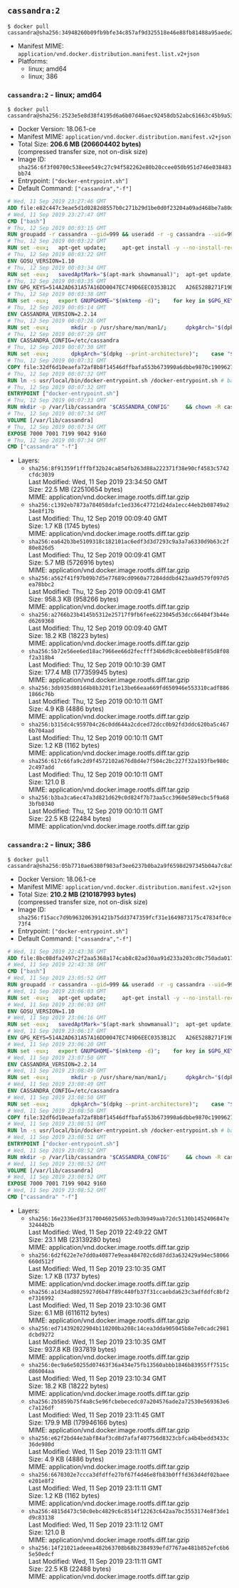 ## `cassandra:2`

```console
$ docker pull cassandra@sha256:34948260b09fb9bfe34c857af9d325518e46e88fb81488a95aede24d5c9215b9
```

-	Manifest MIME: `application/vnd.docker.distribution.manifest.list.v2+json`
-	Platforms:
	-	linux; amd64
	-	linux; 386

### `cassandra:2` - linux; amd64

```console
$ docker pull cassandra@sha256:2523e5e8d38f4195d6a6b07d46aec92458db52abc61663c45b9a53c8fe0e34a4
```

-	Docker Version: 18.06.1-ce
-	Manifest MIME: `application/vnd.docker.distribution.manifest.v2+json`
-	Total Size: **206.6 MB (206604402 bytes)**  
	(compressed transfer size, not on-disk size)
-	Image ID: `sha256:6f3f00700c538eee549c27c94f582262e80b20ccee050b951d746e038483bb74`
-	Entrypoint: `["docker-entrypoint.sh"]`
-	Default Command: `["cassandra","-f"]`

```dockerfile
# Wed, 11 Sep 2019 23:27:46 GMT
ADD file:e82c447c3eae5d1d0282d8557b0c271b29d1be0d0f23204a09ad468be7a80d8c in / 
# Wed, 11 Sep 2019 23:27:47 GMT
CMD ["bash"]
# Thu, 12 Sep 2019 00:03:15 GMT
RUN groupadd -r cassandra --gid=999 && useradd -r -g cassandra --uid=999 cassandra
# Thu, 12 Sep 2019 00:03:22 GMT
RUN set -eux; 	apt-get update; 	apt-get install -y --no-install-recommends 		gnupg dirmngr 		libjemalloc1 		procps 		iproute2 		numactl 	; 	rm -rf /var/lib/apt/lists/*
# Thu, 12 Sep 2019 00:03:22 GMT
ENV GOSU_VERSION=1.10
# Thu, 12 Sep 2019 00:03:34 GMT
RUN set -eux; 	savedAptMark="$(apt-mark showmanual)"; 	apt-get update; 	apt-get install -y --no-install-recommends ca-certificates wget; 	rm -rf /var/lib/apt/lists/*; 	wget -O /usr/local/bin/gosu "https://github.com/tianon/gosu/releases/download/$GOSU_VERSION/gosu-$(dpkg --print-architecture)"; 	wget -O /usr/local/bin/gosu.asc "https://github.com/tianon/gosu/releases/download/$GOSU_VERSION/gosu-$(dpkg --print-architecture).asc"; 	export GNUPGHOME="$(mktemp -d)"; 	gpg --batch --keyserver hkps://keys.openpgp.org --recv-keys B42F6819007F00F88E364FD4036A9C25BF357DD4; 	gpg --batch --verify /usr/local/bin/gosu.asc /usr/local/bin/gosu; 	gpgconf --kill all; 	rm -rf "$GNUPGHOME" /usr/local/bin/gosu.asc; 	chmod +x /usr/local/bin/gosu; 	apt-mark auto '.*' > /dev/null; 	apt-mark manual $savedAptMark > /dev/null; 	apt-get purge -y --auto-remove -o APT::AutoRemove::RecommendsImportant=false; 	gosu nobody true
# Thu, 12 Sep 2019 00:03:35 GMT
ENV GPG_KEYS=514A2AD631A57A16DD0047EC749D6EEC0353B12C 	A26E528B271F19B9E5D8E19EA278B781FE4B2BDA
# Thu, 12 Sep 2019 00:03:38 GMT
RUN set -eux; 	export GNUPGHOME="$(mktemp -d)"; 	for key in $GPG_KEYS; do 		gpg --batch --keyserver ha.pool.sks-keyservers.net --recv-keys "$key"; 	done; 	gpg --batch --export $GPG_KEYS > /etc/apt/trusted.gpg.d/cassandra.gpg; 	command -v gpgconf && gpgconf --kill all || :; 	rm -rf "$GNUPGHOME"; 	apt-key list
# Thu, 12 Sep 2019 00:05:14 GMT
ENV CASSANDRA_VERSION=2.2.14
# Thu, 12 Sep 2019 00:07:28 GMT
RUN set -eux; 		mkdir -p /usr/share/man/man1/; 		dpkgArch="$(dpkg --print-architecture)"; 	case "$dpkgArch" in 		amd64|i386) 			echo 'deb http://www.apache.org/dist/cassandra/debian 22x main' > /etc/apt/sources.list.d/cassandra.list; 			apt-get update; 			;; 		*) 						savedAptMark="$(apt-mark showmanual)"; 						apt-get update; 			apt-get install -y --no-install-recommends 				wget ca-certificates 				dpkg-dev 			; 						apt-mark showmanual | xargs apt-mark auto > /dev/null; 			apt-mark manual $savedAptMark; 						tempDir="$(mktemp -d)"; 			for pkg in cassandra cassandra-tools; do 				deb="${pkg}_${CASSANDRA_VERSION}_all.deb"; 				wget -O "$tempDir/$deb" "https://www.apache.org/dist/cassandra/debian/pool/main/c/cassandra/$deb"; 			done; 						ls -lAFh "$tempDir"; 			( cd "$tempDir" && dpkg-scanpackages . > Packages ); 			grep '^Package: ' "$tempDir/Packages"; 			echo "deb [ trusted=yes ] file://$tempDir ./" > /etc/apt/sources.list.d/temp.list; 			apt-get -o Acquire::GzipIndexes=false update; 			;; 	esac; 		apt-get install -y 		cassandra="$CASSANDRA_VERSION" 		cassandra-tools="$CASSANDRA_VERSION" 	; 		rm -rf /var/lib/apt/lists/*; 		if [ -n "${tempDir:-}" ]; then 		apt-get purge -y --auto-remove; 		rm -rf "$tempDir" /etc/apt/sources.list.d/temp.list; 	fi
# Thu, 12 Sep 2019 00:07:29 GMT
ENV CASSANDRA_CONFIG=/etc/cassandra
# Thu, 12 Sep 2019 00:07:30 GMT
RUN set -eux; 		dpkgArch="$(dpkg --print-architecture)"; 	case "$dpkgArch" in 		ppc64el) 			if grep -q -- '^-Xss' "$CASSANDRA_CONFIG/jvm.options"; then 				grep -- '^-Xss256k$' "$CASSANDRA_CONFIG/jvm.options"; 				sed -ri 's/^-Xss256k$/-Xss512k/' "$CASSANDRA_CONFIG/jvm.options"; 				grep -- '^-Xss512k$' "$CASSANDRA_CONFIG/jvm.options"; 			elif grep -q -- '-Xss256k' "$CASSANDRA_CONFIG/cassandra-env.sh"; then 				sed -ri 's/-Xss256k/-Xss512k/g' "$CASSANDRA_CONFIG/cassandra-env.sh"; 				grep -- '-Xss512k' "$CASSANDRA_CONFIG/cassandra-env.sh"; 			fi; 			;; 	esac; 		sed -ri 's/^(JVM_PATCH_VERSION)=.*/\1=25/' "$CASSANDRA_CONFIG/cassandra-env.sh"
# Thu, 12 Sep 2019 00:07:31 GMT
COPY file:32df6d10eaefa72af8b8f14546dffbafa553b673990a6dbbe9870c1909627db8 in /usr/local/bin/ 
# Thu, 12 Sep 2019 00:07:32 GMT
RUN ln -s usr/local/bin/docker-entrypoint.sh /docker-entrypoint.sh # backwards compat
# Thu, 12 Sep 2019 00:07:32 GMT
ENTRYPOINT ["docker-entrypoint.sh"]
# Thu, 12 Sep 2019 00:07:33 GMT
RUN mkdir -p /var/lib/cassandra "$CASSANDRA_CONFIG" 	&& chown -R cassandra:cassandra /var/lib/cassandra "$CASSANDRA_CONFIG" 	&& chmod 777 /var/lib/cassandra "$CASSANDRA_CONFIG"
# Thu, 12 Sep 2019 00:07:34 GMT
VOLUME [/var/lib/cassandra]
# Thu, 12 Sep 2019 00:07:34 GMT
EXPOSE 7000 7001 7199 9042 9160
# Thu, 12 Sep 2019 00:07:34 GMT
CMD ["cassandra" "-f"]
```

-	Layers:
	-	`sha256:8f91359f1fffbf32b24ca854fb263d88a222371f38e90cf4583c5742cfdc3039`  
		Last Modified: Wed, 11 Sep 2019 23:34:50 GMT  
		Size: 22.5 MB (22510654 bytes)  
		MIME: application/vnd.docker.image.rootfs.diff.tar.gzip
	-	`sha256:c1392eb7873a784058dafc1ed336c47721d24da1ecc44eb2b08749a234e8f17b`  
		Last Modified: Thu, 12 Sep 2019 00:09:40 GMT  
		Size: 1.7 KB (1745 bytes)  
		MIME: application/vnd.docker.image.rootfs.diff.tar.gzip
	-	`sha256:ea642b3be5109318c182101ac6edf3d3d7293c9a3a7a6330d9b63c2f80e826d5`  
		Last Modified: Thu, 12 Sep 2019 00:09:41 GMT  
		Size: 5.7 MB (5726916 bytes)  
		MIME: application/vnd.docker.image.rootfs.diff.tar.gzip
	-	`sha256:a562f41f97b09b7d5e77689cd0960a77284dddbd423aa9d579f097d5ea78bbc2`  
		Last Modified: Thu, 12 Sep 2019 00:09:41 GMT  
		Size: 958.3 KB (958266 bytes)  
		MIME: application/vnd.docker.image.rootfs.diff.tar.gzip
	-	`sha256:a2766b23b4145b5312e25717f9fb6fee6223045d53dcc66404f3b44ed6269368`  
		Last Modified: Thu, 12 Sep 2019 00:09:40 GMT  
		Size: 18.2 KB (18223 bytes)  
		MIME: application/vnd.docker.image.rootfs.diff.tar.gzip
	-	`sha256:5b72e56ee6ed18ac7966ee66d2fecfff34b6d9c8ceebb8e8f85d8f08f2a318b4`  
		Last Modified: Thu, 12 Sep 2019 00:10:39 GMT  
		Size: 177.4 MB (177359945 bytes)  
		MIME: application/vnd.docker.image.rootfs.diff.tar.gzip
	-	`sha256:3db935d801d4b8b3201f1e13be66eaa669fd650946e553310cadf8861866c76b`  
		Last Modified: Thu, 12 Sep 2019 00:10:11 GMT  
		Size: 4.9 KB (4886 bytes)  
		MIME: application/vnd.docker.image.rootfs.diff.tar.gzip
	-	`sha256:b315dc4c959704c26c0dd644a2cdced72dcc0b92fd3ddc620ba5c4676b704aad`  
		Last Modified: Thu, 12 Sep 2019 00:10:11 GMT  
		Size: 1.2 KB (1162 bytes)  
		MIME: application/vnd.docker.image.rootfs.diff.tar.gzip
	-	`sha256:617c66fa9c2d9f4572102a676d8d4e7f504c2bc227f32a193fbe980c2c497add`  
		Last Modified: Thu, 12 Sep 2019 00:10:11 GMT  
		Size: 121.0 B  
		MIME: application/vnd.docker.image.rootfs.diff.tar.gzip
	-	`sha256:b3ba3ca6ec47a3d821d629c0d824f7b73aa5cc3960e589ecbc5f9a683bfb0340`  
		Last Modified: Thu, 12 Sep 2019 00:10:11 GMT  
		Size: 22.5 KB (22484 bytes)  
		MIME: application/vnd.docker.image.rootfs.diff.tar.gzip

### `cassandra:2` - linux; 386

```console
$ docker pull cassandra@sha256:05b7710ae6380f983af3ee6237b0ba2a9f6598d297345b04a7c8a5d5394f5943
```

-	Docker Version: 18.06.1-ce
-	Manifest MIME: `application/vnd.docker.distribution.manifest.v2+json`
-	Total Size: **210.2 MB (210187993 bytes)**  
	(compressed transfer size, not on-disk size)
-	Image ID: `sha256:f15acc7d9b963206391421b75dd3747359fcf31e1649873175c47834f0ce73f4`
-	Entrypoint: `["docker-entrypoint.sh"]`
-	Default Command: `["cassandra","-f"]`

```dockerfile
# Wed, 11 Sep 2019 22:43:38 GMT
ADD file:8bc08dfa2497c2f2aa5368a174cab8c82ad30aa91d233a203cd0c750ada01781 in / 
# Wed, 11 Sep 2019 22:43:38 GMT
CMD ["bash"]
# Wed, 11 Sep 2019 23:05:52 GMT
RUN groupadd -r cassandra --gid=999 && useradd -r -g cassandra --uid=999 cassandra
# Wed, 11 Sep 2019 23:06:03 GMT
RUN set -eux; 	apt-get update; 	apt-get install -y --no-install-recommends 		gnupg dirmngr 		libjemalloc1 		procps 		iproute2 		numactl 	; 	rm -rf /var/lib/apt/lists/*
# Wed, 11 Sep 2019 23:06:03 GMT
ENV GOSU_VERSION=1.10
# Wed, 11 Sep 2019 23:06:16 GMT
RUN set -eux; 	savedAptMark="$(apt-mark showmanual)"; 	apt-get update; 	apt-get install -y --no-install-recommends ca-certificates wget; 	rm -rf /var/lib/apt/lists/*; 	wget -O /usr/local/bin/gosu "https://github.com/tianon/gosu/releases/download/$GOSU_VERSION/gosu-$(dpkg --print-architecture)"; 	wget -O /usr/local/bin/gosu.asc "https://github.com/tianon/gosu/releases/download/$GOSU_VERSION/gosu-$(dpkg --print-architecture).asc"; 	export GNUPGHOME="$(mktemp -d)"; 	gpg --batch --keyserver hkps://keys.openpgp.org --recv-keys B42F6819007F00F88E364FD4036A9C25BF357DD4; 	gpg --batch --verify /usr/local/bin/gosu.asc /usr/local/bin/gosu; 	gpgconf --kill all; 	rm -rf "$GNUPGHOME" /usr/local/bin/gosu.asc; 	chmod +x /usr/local/bin/gosu; 	apt-mark auto '.*' > /dev/null; 	apt-mark manual $savedAptMark > /dev/null; 	apt-get purge -y --auto-remove -o APT::AutoRemove::RecommendsImportant=false; 	gosu nobody true
# Wed, 11 Sep 2019 23:06:17 GMT
ENV GPG_KEYS=514A2AD631A57A16DD0047EC749D6EEC0353B12C 	A26E528B271F19B9E5D8E19EA278B781FE4B2BDA
# Wed, 11 Sep 2019 23:06:20 GMT
RUN set -eux; 	export GNUPGHOME="$(mktemp -d)"; 	for key in $GPG_KEYS; do 		gpg --batch --keyserver ha.pool.sks-keyservers.net --recv-keys "$key"; 	done; 	gpg --batch --export $GPG_KEYS > /etc/apt/trusted.gpg.d/cassandra.gpg; 	command -v gpgconf && gpgconf --kill all || :; 	rm -rf "$GNUPGHOME"; 	apt-key list
# Wed, 11 Sep 2019 23:07:50 GMT
ENV CASSANDRA_VERSION=2.2.14
# Wed, 11 Sep 2019 23:08:49 GMT
RUN set -eux; 		mkdir -p /usr/share/man/man1/; 		dpkgArch="$(dpkg --print-architecture)"; 	case "$dpkgArch" in 		amd64|i386) 			echo 'deb http://www.apache.org/dist/cassandra/debian 22x main' > /etc/apt/sources.list.d/cassandra.list; 			apt-get update; 			;; 		*) 						savedAptMark="$(apt-mark showmanual)"; 						apt-get update; 			apt-get install -y --no-install-recommends 				wget ca-certificates 				dpkg-dev 			; 						apt-mark showmanual | xargs apt-mark auto > /dev/null; 			apt-mark manual $savedAptMark; 						tempDir="$(mktemp -d)"; 			for pkg in cassandra cassandra-tools; do 				deb="${pkg}_${CASSANDRA_VERSION}_all.deb"; 				wget -O "$tempDir/$deb" "https://www.apache.org/dist/cassandra/debian/pool/main/c/cassandra/$deb"; 			done; 						ls -lAFh "$tempDir"; 			( cd "$tempDir" && dpkg-scanpackages . > Packages ); 			grep '^Package: ' "$tempDir/Packages"; 			echo "deb [ trusted=yes ] file://$tempDir ./" > /etc/apt/sources.list.d/temp.list; 			apt-get -o Acquire::GzipIndexes=false update; 			;; 	esac; 		apt-get install -y 		cassandra="$CASSANDRA_VERSION" 		cassandra-tools="$CASSANDRA_VERSION" 	; 		rm -rf /var/lib/apt/lists/*; 		if [ -n "${tempDir:-}" ]; then 		apt-get purge -y --auto-remove; 		rm -rf "$tempDir" /etc/apt/sources.list.d/temp.list; 	fi
# Wed, 11 Sep 2019 23:08:49 GMT
ENV CASSANDRA_CONFIG=/etc/cassandra
# Wed, 11 Sep 2019 23:08:50 GMT
RUN set -eux; 		dpkgArch="$(dpkg --print-architecture)"; 	case "$dpkgArch" in 		ppc64el) 			if grep -q -- '^-Xss' "$CASSANDRA_CONFIG/jvm.options"; then 				grep -- '^-Xss256k$' "$CASSANDRA_CONFIG/jvm.options"; 				sed -ri 's/^-Xss256k$/-Xss512k/' "$CASSANDRA_CONFIG/jvm.options"; 				grep -- '^-Xss512k$' "$CASSANDRA_CONFIG/jvm.options"; 			elif grep -q -- '-Xss256k' "$CASSANDRA_CONFIG/cassandra-env.sh"; then 				sed -ri 's/-Xss256k/-Xss512k/g' "$CASSANDRA_CONFIG/cassandra-env.sh"; 				grep -- '-Xss512k' "$CASSANDRA_CONFIG/cassandra-env.sh"; 			fi; 			;; 	esac; 		sed -ri 's/^(JVM_PATCH_VERSION)=.*/\1=25/' "$CASSANDRA_CONFIG/cassandra-env.sh"
# Wed, 11 Sep 2019 23:08:50 GMT
COPY file:32df6d10eaefa72af8b8f14546dffbafa553b673990a6dbbe9870c1909627db8 in /usr/local/bin/ 
# Wed, 11 Sep 2019 23:08:51 GMT
RUN ln -s usr/local/bin/docker-entrypoint.sh /docker-entrypoint.sh # backwards compat
# Wed, 11 Sep 2019 23:08:51 GMT
ENTRYPOINT ["docker-entrypoint.sh"]
# Wed, 11 Sep 2019 23:08:52 GMT
RUN mkdir -p /var/lib/cassandra "$CASSANDRA_CONFIG" 	&& chown -R cassandra:cassandra /var/lib/cassandra "$CASSANDRA_CONFIG" 	&& chmod 777 /var/lib/cassandra "$CASSANDRA_CONFIG"
# Wed, 11 Sep 2019 23:08:52 GMT
VOLUME [/var/lib/cassandra]
# Wed, 11 Sep 2019 23:08:52 GMT
EXPOSE 7000 7001 7199 9042 9160
# Wed, 11 Sep 2019 23:08:52 GMT
CMD ["cassandra" "-f"]
```

-	Layers:
	-	`sha256:16e2336ed3f3170046025d653edb3b949aab72dc5130b1452406847e32444b2b`  
		Last Modified: Wed, 11 Sep 2019 22:49:22 GMT  
		Size: 23.1 MB (23139280 bytes)  
		MIME: application/vnd.docker.image.rootfs.diff.tar.gzip
	-	`sha256:6d2f622e7e7dd0a40877e9eaa484702c6d87dd3a632429a94ec58066660d512f`  
		Last Modified: Wed, 11 Sep 2019 23:10:35 GMT  
		Size: 1.7 KB (1737 bytes)  
		MIME: application/vnd.docker.image.rootfs.diff.tar.gzip
	-	`sha256:a1d34ad8025927d6b47f89c440fb37f31ccaebda623c3adfddfc8bf2e7316992`  
		Last Modified: Wed, 11 Sep 2019 23:10:36 GMT  
		Size: 6.1 MB (6116112 bytes)  
		MIME: application/vnd.docker.image.rootfs.diff.tar.gzip
	-	`sha256:ed714392022904b110200ba208c14cea3dda905045b8e7e0cadc2981dcbd9272`  
		Last Modified: Wed, 11 Sep 2019 23:10:35 GMT  
		Size: 937.8 KB (937819 bytes)  
		MIME: application/vnd.docker.image.rootfs.diff.tar.gzip
	-	`sha256:0ec9a6e50255d07463f36a434e75fb13560abbb1846b83955ff7515cd86004aa`  
		Last Modified: Wed, 11 Sep 2019 23:10:34 GMT  
		Size: 18.2 KB (18222 bytes)  
		MIME: application/vnd.docker.image.rootfs.diff.tar.gzip
	-	`sha256:2b5859b75f4a8c5e96fcbebecedc07a204576ade2a72530e569363e6c7a126df`  
		Last Modified: Wed, 11 Sep 2019 23:11:45 GMT  
		Size: 179.9 MB (179946166 bytes)  
		MIME: application/vnd.docker.image.rootfs.diff.tar.gzip
	-	`sha256:e62f2bd44e3abf84af3cd8d7afaf407756d8323cbfca4b4bedd3433c36de980d`  
		Last Modified: Wed, 11 Sep 2019 23:11:11 GMT  
		Size: 4.9 KB (4886 bytes)  
		MIME: application/vnd.docker.image.rootfs.diff.tar.gzip
	-	`sha256:6670302e7ccca3dfdffe27bf67f4d46e8fb83b0fffd363d4df02baeee201e8f2`  
		Last Modified: Wed, 11 Sep 2019 23:11:11 GMT  
		Size: 1.2 KB (1162 bytes)  
		MIME: application/vnd.docker.image.rootfs.diff.tar.gzip
	-	`sha256:4815d473c50c0ebc4829c6c8514f12263c642aa7bc3553174e8f3de1d9c83138`  
		Last Modified: Wed, 11 Sep 2019 23:11:12 GMT  
		Size: 121.0 B  
		MIME: application/vnd.docker.image.rootfs.diff.tar.gzip
	-	`sha256:14f21021adeeea482b63708b68b2384939efd7767ae481b852efc6b65e50edcf`  
		Last Modified: Wed, 11 Sep 2019 23:11:11 GMT  
		Size: 22.5 KB (22488 bytes)  
		MIME: application/vnd.docker.image.rootfs.diff.tar.gzip

